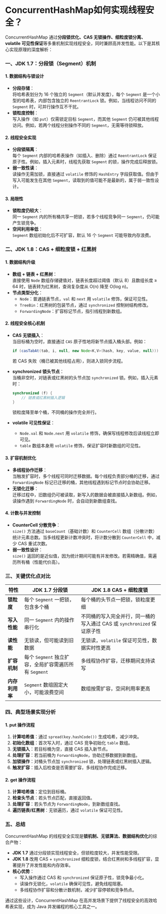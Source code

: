 # ConcurrentHashMap如何实现线程安全？

ConcurrentHashMap 通过**分段锁优化、CAS 无锁操作、细粒度锁分离、volatile 可见性保证**等多重机制实现线程安全，同时兼顾高并发性能。以下是其核心实现原理的深度解析：

### 一、JDK 1.7：分段锁（Segment）机制
#### 1. 数据结构与锁设计
- **分段存储**：  
  将哈希表划分为 16 个独立的 `Segment`（默认并发度），每个 `Segment` 是一个小型的哈希表，内部包含独立的 `ReentrantLock` 锁。例如，当线程访问不同的 `Segment` 时，可并行操作互不干扰。
- **锁粒度控制**：  
  写入操作（如 `put`）仅需锁定目标 `Segment`，而其他 `Segment` 仍可被其他线程访问。例如，若两个线程分别操作不同的 `Segment`，无需等待锁释放。

#### 2. 线程安全实现
- **分段锁隔离**：  
  每个 `Segment` 内部的哈希表操作（如插入、删除）通过 `ReentrantLock` 保证原子性。例如，插入元素时，线程先获取 `Segment` 的锁，操作完成后释放锁。
- **弱一致性读**：  
  读操作无需加锁，直接通过 `volatile` 修饰的 `HashEntry` 字段获取值。但由于写入可能发生在其他 `Segment`，读取到的值可能不是最新的，属于弱一致性设计。

#### 3. 局限性
- **锁粒度仍较大**：  
  同一 `Segment` 内的所有桶共享一把锁，若多个线程竞争同一 `Segment`，仍可能产生锁竞争。
- **空间利用率低**：  
  `Segment` 数组初始化后不可扩容，默认 16 个 `Segment` 可能导致内存浪费。

### 二、JDK 1.8：CAS + 细粒度锁 + 红黑树
#### 1. 数据结构升级
- **数组 + 链表 + 红黑树**：  
  直接使用 `Node` 数组存储键值对，链表长度超过阈值（默认 8）且数组长度 ≥ 64 时，链表转为红黑树，查询复杂度从 O(n) 降至 O(log n)。
- **节点类型分化**：  
  - `Node`：普通链表节点，`val` 和 `next` 用 `volatile` 修饰，保证可见性。  
  - `TreeBin`：红黑树的包装节点，通过 `synchronized` 控制树结构修改。  
  - `ForwardingNode`：扩容标记节点，指引线程到新数组。

#### 2. 线程安全核心机制
- **CAS 无锁插入**：  
  当目标桶为空时，直接通过 `CAS` 原子性地将新节点插入桶头部。例如：
  ```java
  if (casTabAt(tab, i, null, new Node<K,V>(hash, key, value, null))) break;
  ```
  若 CAS 失败（桶已被其他线程占用），则进入锁同步流程。

- **synchronized 锁头节点**：  
  当桶非空时，对链表或红黑树的头节点加 `synchronized` 锁。例如，插入元素时：
  ```java
  synchronized (f) {
      // 链表或红黑树插入逻辑
  }
  ```
  锁粒度降至单个桶，不同桶的操作完全并行。

- **volatile 可见性保证**：  
  - `Node.val` 和 `Node.next` 用 `volatile` 修饰，确保写线程修改后读线程立即可见。  
  - `table` 数组本身用 `volatile` 修饰，保证扩容时新数组的可见性。

#### 3. 扩容机制优化
- **多线程协作迁移**：  
  当触发扩容时，多个线程可同时迁移数据。每个线程负责部分桶的迁移，通过 `ForwardingNode` 标记已迁移的桶，其他线程遇到标记节点时会协助迁移。
- **无锁化迁移**：  
  迁移过程中，旧数组仍可被读取，新写入的数据会被直接插入新数组。例如，读操作遇到 `ForwardingNode` 时，会自动到新数组查找。

#### 4. 计数与并发控制
- **CounterCell 分散竞争**：  
  `size()` 方法通过 `baseCount`（基础计数）和 `CounterCell` 数组（分散计数）统计元素总数。当多线程更新计数冲突时，将计数分散到 `CounterCell` 中，减少 CAS 重试次数。
- **弱一致性设计**：  
  `size()` 返回的是近似值，因为统计期间可能有并发修改。若需精确值，需遍历所有桶（性能代价高）。

### 三、关键优化点对比
| 特性                | JDK 1.7 分段锁                                                                 | JDK 1.8 CAS + 细粒度锁                                                      |
|---------------------|---------------------------------------------------------------------------------|-----------------------------------------------------------------------------|
| **锁粒度**          | 每个 `Segment` 一把锁，包含多个桶                                              | 每个桶的头节点一把锁，锁粒度更细                                            |
| **写入性能**        | 同一 `Segment` 内的操作串行化                                                  | 不同桶的写入完全并行，同一桶的写入通过 CAS 或 `synchronized` 保证原子性    |
| **读性能**          | 无锁读，但可能读到旧数据                                                      | 无锁读，`volatile` 保证可见性，数据实时性更高                              |
| **扩容机制**        | 每个 `Segment` 独立扩容，全局扩容需遍历所有 `Segment`                           | 多线程协作扩容，迁移期间支持读写                                           |
| **内存利用率**      | `Segment` 数组固定大小，可能浪费空间                                           | 数组按需扩容，空间利用率更高                                                |

### 四、典型场景实现分析
#### 1. put 操作流程
1. **计算哈希值**：通过 `spread(key.hashCode())` 生成哈希，减少冲突。
2. **初始化数组**：首次写入时，通过 CAS 竞争初始化 `table` 数组。
3. **无锁插入**：若目标桶为空，直接 CAS 插入新节点。
4. **处理扩容**：若当前桶为 `ForwardingNode`，协助迁移数据到新数组。
5. **加锁操作**：对桶头节点加 `synchronized` 锁，处理链表或红黑树插入逻辑。
6. **触发扩容**：插入后检查是否需要扩容，多线程协作完成迁移。

#### 2. get 操作流程
1. **计算哈希值**：定位到目标桶。
2. **检查头节点**：若头节点匹配，直接返回值。
3. **处理扩容**：若头节点为 `ForwardingNode`，到新数组查找。
4. **遍历链表/红黑树**：无锁遍历，通过 `volatile` 保证可见性。

### 五、总结
ConcurrentHashMap 的线程安全实现是**锁机制、无锁算法、数据结构优化**的综合产物：
- **JDK 1.7** 通过分段锁实现线程安全，但锁粒度较大，并发性能受限。
- **JDK 1.8** 改用 CAS + `synchronized` 细粒度锁，结合红黑树和多线程扩容，显著提升了并发性能和内存效率。
- **核心优势**：  
  - 写入操作通过 CAS 和 `synchronized` 保证原子性，锁竞争最小化。  
  - 读操作无锁化，`volatile` 确保可见性，避免线程阻塞。  
  - 多线程协作扩容和分散计数机制，减少扩容停顿和竞争热点。

通过这些设计，ConcurrentHashMap 在高并发场景下提供了线程安全的高效哈希表实现，成为 Java 并发编程的核心工具之一。